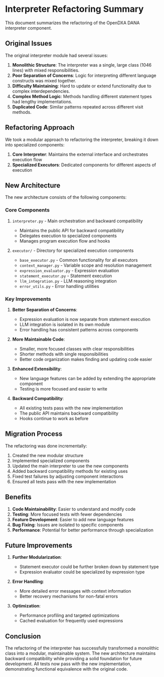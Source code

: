 # Interpreter Refactoring Summary

This document summarizes the refactoring of the OpenDXA DANA interpreter component.

## Original Issues

The original interpreter module had several issues:

1. **Monolithic Structure**: The interpreter was a single, large class (1046 lines) with mixed responsibilities.
2. **Poor Separation of Concerns**: Logic for interpreting different language constructs was mixed together.
3. **Difficulty Maintaining**: Hard to update or extend functionality due to complex interdependencies.
4. **Complex Method Logic**: Methods handling different statement types had lengthy implementations.
5. **Duplicated Code**: Similar patterns repeated across different visit methods.

## Refactoring Approach

We took a modular approach to refactoring the interpreter, breaking it down into specialized components:

1. **Core Interpreter**: Maintains the external interface and orchestrates execution flow
2. **Specialized Executors**: Dedicated components for different aspects of execution

## New Architecture

The new architecture consists of the following components:

### Core Components

1. `interpreter.py` - Main orchestration and backward compatibility
   - Maintains the public API for backward compatibility
   - Delegates execution to specialized components
   - Manages program execution flow and hooks

2. `executor/` - Directory for specialized execution components
   - `base_executor.py` - Common functionality for all executors
   - `context_manager.py` - Variable scope and resolution management
   - `expression_evaluator.py` - Expression evaluation
   - `statement_executor.py` - Statement execution
   - `llm_integration.py` - LLM reasoning integration
   - `error_utils.py` - Error handling utilities

### Key Improvements

1. **Better Separation of Concerns**:
   - Expression evaluation is now separate from statement execution
   - LLM integration is isolated in its own module
   - Error handling has consistent patterns across components

2. **More Maintainable Code**:
   - Smaller, more focused classes with clear responsibilities
   - Shorter methods with single responsibilities
   - Better code organization makes finding and updating code easier

3. **Enhanced Extensibility**:
   - New language features can be added by extending the appropriate component
   - Testing is more focused and easier to write

4. **Backward Compatibility**:
   - All existing tests pass with the new implementation
   - The public API maintains backward compatibility
   - Hooks continue to work as before

## Migration Process

The refactoring was done incrementally:

1. Created the new modular structure
2. Implemented specialized components
3. Updated the main interpreter to use the new components
4. Added backward compatibility methods for existing uses
5. Fixed test failures by adjusting component interactions
6. Ensured all tests pass with the new implementation

## Benefits

1. **Code Maintainability**: Easier to understand and modify code
2. **Testing**: More focused tests with fewer dependencies
3. **Feature Development**: Easier to add new language features
4. **Bug Fixing**: Issues are isolated to specific components
5. **Performance**: Potential for better performance through specialization

## Future Improvements

1. **Further Modularization**:
   - Statement executor could be further broken down by statement type
   - Expression evaluator could be specialized by expression type

2. **Error Handling**:
   - More detailed error messages with context information
   - Better recovery mechanisms for non-fatal errors

3. **Optimization**:
   - Performance profiling and targeted optimizations
   - Cached evaluation for frequently used expressions

## Conclusion

The refactoring of the interpreter has successfully transformed a monolithic class into a modular, maintainable system. The new architecture maintains backward compatibility while providing a solid foundation for future development. All tests now pass with the new implementation, demonstrating functional equivalence with the original code.
